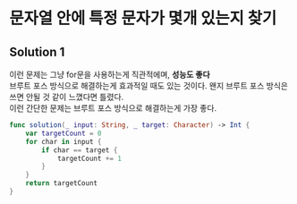# 문자열 안에 특정 문자가 몇개 있는지 찾기  
## Solution 1
이런 문제는 그냥 for문을 사용하는게 직관적에며, **성능도 좋다**     
브루트 포스 방식으로 해결하는게 효과적일 때도 있는 것이다. 왠지 브루트 포스 방식은 쓰면 안될 것 같이 느꼈다면 틀렸다.    
이런 간단한 문제는 브루트 포스 방식으로 해결하는게 가장 좋다.    
```swift
func solution(_ input: String, _ target: Character) -> Int {
    var targetCount = 0
    for char in input {
        if char == target {
            targetCount += 1
        }
    }
    return targetCount
}
```
